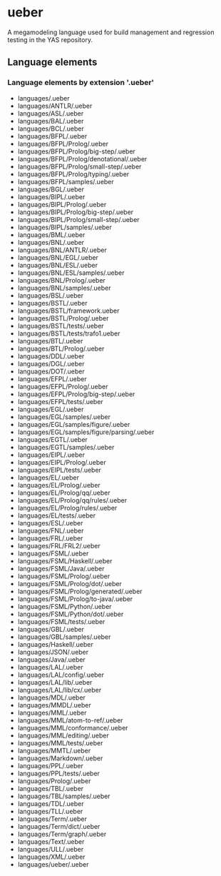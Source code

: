 # ueber
A megamodeling language used for build management and regression testing in the YAS repository.
## Language elements
### Language elements by extension '.ueber'
* languages/.ueber
* languages/ANTLR/.ueber
* languages/ASL/.ueber
* languages/BAL/.ueber
* languages/BCL/.ueber
* languages/BFPL/.ueber
* languages/BFPL/Prolog/.ueber
* languages/BFPL/Prolog/big-step/.ueber
* languages/BFPL/Prolog/denotational/.ueber
* languages/BFPL/Prolog/small-step/.ueber
* languages/BFPL/Prolog/typing/.ueber
* languages/BFPL/samples/.ueber
* languages/BGL/.ueber
* languages/BIPL/.ueber
* languages/BIPL/Prolog/.ueber
* languages/BIPL/Prolog/big-step/.ueber
* languages/BIPL/Prolog/small-step/.ueber
* languages/BIPL/samples/.ueber
* languages/BML/.ueber
* languages/BNL/.ueber
* languages/BNL/ANTLR/.ueber
* languages/BNL/EGL/.ueber
* languages/BNL/ESL/.ueber
* languages/BNL/ESL/samples/.ueber
* languages/BNL/Prolog/.ueber
* languages/BNL/samples/.ueber
* languages/BSL/.ueber
* languages/BSTL/.ueber
* languages/BSTL/framework.ueber
* languages/BSTL/Prolog/.ueber
* languages/BSTL/tests/.ueber
* languages/BSTL/tests/trafo1.ueber
* languages/BTL/.ueber
* languages/BTL/Prolog/.ueber
* languages/DDL/.ueber
* languages/DGL/.ueber
* languages/DOT/.ueber
* languages/EFPL/.ueber
* languages/EFPL/Prolog/.ueber
* languages/EFPL/Prolog/big-step/.ueber
* languages/EFPL/tests/.ueber
* languages/EGL/.ueber
* languages/EGL/samples/.ueber
* languages/EGL/samples/figure/.ueber
* languages/EGL/samples/figure/parsing/.ueber
* languages/EGTL/.ueber
* languages/EGTL/samples/.ueber
* languages/EIPL/.ueber
* languages/EIPL/Prolog/.ueber
* languages/EIPL/tests/.ueber
* languages/EL/.ueber
* languages/EL/Prolog/.ueber
* languages/EL/Prolog/qq/.ueber
* languages/EL/Prolog/qq/rules/.ueber
* languages/EL/Prolog/rules/.ueber
* languages/EL/tests/.ueber
* languages/ESL/.ueber
* languages/FNL/.ueber
* languages/FRL/.ueber
* languages/FRL/FRL2/.ueber
* languages/FSML/.ueber
* languages/FSML/Haskell/.ueber
* languages/FSML/Java/.ueber
* languages/FSML/Prolog/.ueber
* languages/FSML/Prolog/dot/.ueber
* languages/FSML/Prolog/generated/.ueber
* languages/FSML/Prolog/to-java/.ueber
* languages/FSML/Python/.ueber
* languages/FSML/Python/dot/.ueber
* languages/FSML/tests/.ueber
* languages/GBL/.ueber
* languages/GBL/samples/.ueber
* languages/Haskell/.ueber
* languages/JSON/.ueber
* languages/Java/.ueber
* languages/LAL/.ueber
* languages/LAL/config/.ueber
* languages/LAL/lib/.ueber
* languages/LAL/lib/cx/.ueber
* languages/MDL/.ueber
* languages/MMDL/.ueber
* languages/MML/.ueber
* languages/MML/atom-to-ref/.ueber
* languages/MML/conformance/.ueber
* languages/MML/editing/.ueber
* languages/MML/tests/.ueber
* languages/MMTL/.ueber
* languages/Markdown/.ueber
* languages/PPL/.ueber
* languages/PPL/tests/.ueber
* languages/Prolog/.ueber
* languages/TBL/.ueber
* languages/TBL/samples/.ueber
* languages/TDL/.ueber
* languages/TLL/.ueber
* languages/Term/.ueber
* languages/Term/dict/.ueber
* languages/Term/graph/.ueber
* languages/Text/.ueber
* languages/ULL/.ueber
* languages/XML/.ueber
* languages/ueber/.ueber
